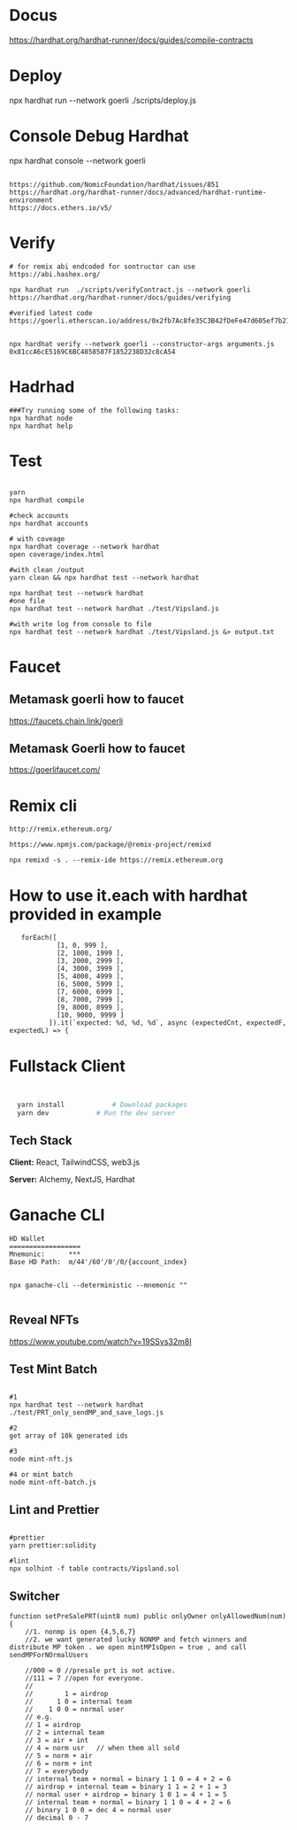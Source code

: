 # Docus

https://hardhat.org/hardhat-runner/docs/guides/compile-contracts

# Deploy

npx hardhat run --network goerli ./scripts/deploy.js

# Console Debug Hardhat

npx hardhat console --network goerli

```

https://github.com/NomicFoundation/hardhat/issues/851
https://hardhat.org/hardhat-runner/docs/advanced/hardhat-runtime-environment
https://docs.ethers.io/v5/
```

# Verify

```
# for remix abi endcoded for sontructor can use https://abi.hashex.org/

npx hardhat run  ./scripts/verifyContract.js --network goerli
https://hardhat.org/hardhat-runner/docs/guides/verifying

#verified latest code
https://goerli.etherscan.io/address/0x2fb7Ac8fe35C3B42fDeFe47d605ef7b21242210a#code


npx hardhat verify --network goerli --constructor-args arguments.js 0x81ccA6cE5169C6BC4858587F1852238D32c8cA54

```

# Hadrhad

```
###Try running some of the following tasks:
npx hardhat node
npx hardhat help

```

# Test

```

yarn
npx hardhat compile

#check accounts
npx hardhat accounts

# with coveage
npx hardhat coverage --network hardhat
open coverage/index.html

#with clean /output
yarn clean && npx hardhat test --network hardhat

npx hardhat test --network hardhat
#one file
npx hardhat test --network hardhat ./test/Vipsland.js

#with write log from console to file
npx hardhat test --network hardhat ./test/Vipsland.js &> output.txt     
```

# Faucet

## Metamask goerli how to faucet

https://faucets.chain.link/goerli

## Metamask Goerli how to faucet

https://goerlifaucet.com/

# Remix cli

```
http://remix.ethereum.org/

https://www.npmjs.com/package/@remix-project/remixd

npx remixd -s . --remix-ide https://remix.ethereum.org

```

# How to use it.each with hardhat provided in example

```
   forEach([
            [1, 0, 999 ],
            [2, 1000, 1999 ],
            [3, 2000, 2999 ],
            [4, 3000, 3999 ],
            [5, 4000, 4999 ],
            [6, 5000, 5999 ],
            [7, 6000, 6999 ],
            [8, 7000, 7999 ],
            [9, 8000, 8999 ],
            [10, 9000, 9999 ]
          ]).it(`expected: %d, %d, %d`, async (expectedCnt, expectedF, expectedL) => {

```

# Fullstack Client

```bash


  yarn install            # Download packages
  yarn dev            # Run the dev server
```

## Tech Stack

**Client:** React, TailwindCSS, web3.js

**Server:** Alchemy, NextJS, Hardhat

# Ganache CLI

```
HD Wallet
==================
Mnemonic:      ***
Base HD Path:  m/44'/60'/0'/0/{account_index}


npx ganache-cli --deterministic --mnemonic ""


```

## Reveal NFTs

https://www.youtube.com/watch?v=19SSvs32m8I

## Test Mint Batch

```

#1
npx hardhat test --network hardhat ./test/PRT_only_sendMP_and_save_logs.js

#2
get array of 10k generated ids

#3
node mint-nft.js

#4 or mint batch
node mint-nft-batch.js
```

## Lint and Prettier

```

#prettier
yarn prettier:solidity

#lint
npx solhint -f table contracts/Vipsland.sol

```

## Switcher

```
function setPreSalePRT(uint8 num) public onlyOwner onlyAllowedNum(num) {
    //1. nonmp is open {4,5,6,7}
    //2. we want generated lucky NONMP and fetch winners and distribute MP token . we open mintMPIsOpen = true , and call sendMPForNOrmalUsers

    //000 = 0 //presale prt is not active.
    //111 = 7 //open for everyone.
    //
    //        1 = airdrop
    //      1 0 = internal team
    //    1 0 0 = normal user
    // e.g.
    // 1 = airdrop
    // 2 = internal team
    // 3 = air + int
    // 4 = norm usr   // when them all sold
    // 5 = norm + air
    // 6 = norm + int
    // 7 = everybody
    // internal team + normal = binary 1 1 0 = 4 + 2 = 6
    // airdrop + internal team = binary 1 1 = 2 + 1 = 3
    // normal user + airdrop = binary 1 0 1 = 4 + 1 = 5
    // internal team + normal = binary 1 1 0 = 4 + 2 = 6
    // binary 1 0 0 = dec 4 = normal user
    // decimal 0 - 7
```
